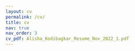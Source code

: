 ```yaml
---
layout: cv
permalink: /cv/
title: cv
nav: true
nav_order: 3
cv_pdf: Alisha_Kodibagkar_Resume_Nov_2022_1.pdf
---
```

